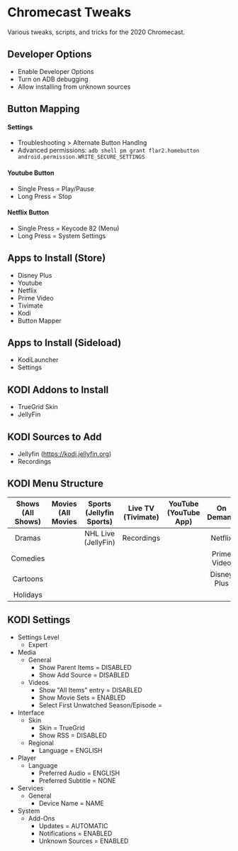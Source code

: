 # Chromecast Tweaks

Various tweaks, scripts, and tricks for the 2020 Chromecast.

## Developer Options

- Enable Developer Options
- Turn on ADB debugging
- Allow installing from unknown sources

## Button Mapping

#### Settings
- Troubleshooting > Alternate Button Handlng
- Advanced permissions:
`adb shell pm grant flar2.homebutton android.permission.WRITE_SECURE_SETTINGS`

#### Youtube Button
- Single Press = Play/Pause
- Long Press = Stop

#### Netflix Button
- Single Press = Keycode 82 (Menu)
- Long Press = System Settings

## Apps to Install (Store)

- Disney Plus
- Youtube
- Netflix
- Prime Video
- Tivimate
- Kodi
- Button Mapper

## Apps to Install (Sideload)

- KodiLauncher
- Settings

## KODI Addons to Install

- TrueGrid Skin
- JellyFin

## KODI Sources to Add

- Jellyfin (https://kodi.jellyfin.org)
- Recordings

## KODI Menu Structure

| **Shows (All Shows)** | **Movies (All Movies** | **Sports (Jellyfin Sports)** | **Live TV (Tivimate)** | **YouTube (YouTube App)** | **On Demand** | **Settings (Kodi Settings)** |
|:-----------------:|:------------------:|:------------------------:|:------------------:|:---------------------:|:---------------------:|:------------------------:|
|       Dramas      |                    |    NHL Live (JellyFin)   |     Recordings     |                       |        Netflix        |        TV Settings       |
|      Comedies     |                    |                          |                    |                       |      Prime Video      |           Files          |
|      Cartoons     |                    |                          |                    |                       |      Disney Plus      |           Apps           |
|      Holidays     |                    |                          |                    |                       |                       |           Exit           |

## KODI Settings

- Settings Level
  - Expert
- Media
  - General
    - Show Parent Items = DISABLED
    - Show Add Source = DISABLED
  - Videos
    - Show "All Items" entry = DISABLED
    - Show Movie Sets = ENABLED
    - Select First Unwatched Season/Episode = 
- Interface
  - Skin
    - Skin = TrueGrid
    - Show RSS = DISABLED
  - Regional
    - Language = ENGLISH 
- Player
  - Language
    - Preferred Audio = ENGLISH
    - Preferred Subtitle = NONE
- Services
  - General
    - Device Name = NAME
- System
  - Add-Ons
    - Updates = AUTOMATIC
    - Notifications = ENABLED
    - Unknown Sources = ENABLED
